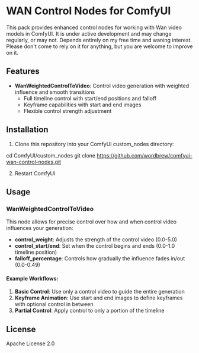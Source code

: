 # WAN Control Nodes for ComfyUI

This pack provides enhanced control nodes for working with Wan video models in ComfyUI. It is under active development and may change regularly, or may not. Depends entirely on my free time and waning interest. Please don't come to rely on it for anything, but you are welcome to improve on it.

## Features

- **WanWeightedControlToVideo**: Control video generation with weighted influence and smooth transitions
  - Full timeline control with start/end positions and falloff
  - Keyframe capabilities with start and end images
  - Flexible control strength adjustment

## Installation

1. Clone this repository into your ComfyUI custom_nodes directory:

cd ComfyUI/custom_nodes
git clone https://github.com/wordbrew/comfyui-wan-control-nodes.git

2. Restart ComfyUI

## Usage

### WanWeightedControlToVideo

This node allows for precise control over how and when control video influences your generation:

- **control_weight**: Adjusts the strength of the control video (0.0-5.0)
- **control_start/end**: Set when the control begins and ends (0.0-1.0 timeline position)
- **falloff_percentage**: Controls how gradually the influence fades in/out (0.0-0.49)

#### Example Workflows:

1. **Basic Control**: Use only a control video to guide the entire generation
2. **Keyframe Animation**: Use start and end images to define keyframes with optional control in between
3. **Partial Control**: Apply control to only a portion of the timeline

## License

Apache License 2.0